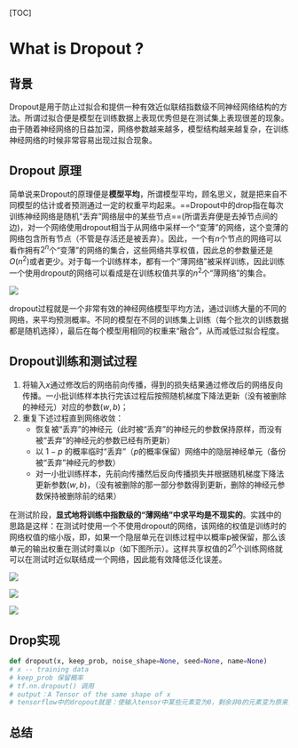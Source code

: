 [TOC]

# What is Dropout ?

## 背景

Dropout是用于防止过拟合和提供一种有效近似联结指数级不同神经网络结构的方法。所谓过拟合便是模型在训练数据上表现优秀但是在测试集上表现很差的现象。由于随着神经网络的日益加深，网络参数越来越多，模型结构越来越复杂，在训练神经网络的时候非常容易出现过拟合现象。

## Dropout 原理

简单说来Dropout的原理便是**模型平均**，所谓模型平均，顾名思义，就是把来自不同模型的估计或者预测通过一定的权重平均起来。==Dropout中的drop指在每次训练神经网络是随机“丢弃”网络层中的某些节点==(所谓丢弃便是去掉节点间的边)，对一个网络使用dropout相当于从网络中采样一个“变薄”的网络，这个变薄的网络包含所有节点（不管是存活还是被丢弃）。因此，一个有$n$个节点的网络可以看作拥有$2^n$个“变薄”的网络的集合，这些网络共享权值，因此总的参数量还是$O(n^2)$或者更少。对于每一个训练样本，都有一个“薄网络”被采样训练，因此训练一个使用dropout的网络可以看成是在训练权值共享的$n^2$个“薄网络”的集合。

![](https://raw.githubusercontent.com/bovane/md_images/master/20190227212525.png)

dropout过程就是一个非常有效的神经网络模型平均方法，通过训练大量的不同的网络，来平均预测概率。不同的模型在不同的训练集上训练（每个批次的训练数据都是随机选择），最后在每个模型用相同的权重来“融合”，从而减低过拟合程度。

## Dropout训练和测试过程

1. 将输入$x$通过修改后的网络前向传播，得到的损失结果通过修改后的网络反向传播。一小批训练样本执行完该过程后按照随机梯度下降法更新（没有被删除的神经元）对应的参数$(w,b)$；
2. 重复下述过程直到网络收敛：
   - 恢复被“丢弃”的神经元（此时被“丢弃”的神经元的参数保持原样，而没有被“丢弃”的神经元的参数已经有所更新）
   - 以 $1-p$ 的概率临时“丢弃”（$p$的概率保留）网络中的隐层神经单元（备份被“丢弃”神经元的参数）
   - 对一小批训练样本，先前向传播然后反向传播损失并根据随机梯度下降法更新参数$(w,b)$，（没有被删除的那一部分参数得到更新，删除的神经元参数保持被删除前的结果）

在测试阶段，**显式地将训练中指数级的“薄网络”中求平均是不现实的**。实践中的思路是这样：在测试时使用一个不使用dropout的网络，该网络的权值是训练时的网络权值的缩小版，即，如果一个隐层单元在训练过程中以概率p被保留，那么该单元的输出权重在测试时乘以p（如下图所示）。这样共享权值的$2^n$个训练网络就可以在测试时近似联结成一个网络，因此能有效降低泛化误差。

![](https://raw.githubusercontent.com/bovane/md_images/master/20190227214223.png)

![](https://raw.githubusercontent.com/bovane/md_images/master/20190227214403.png)

![](https://raw.githubusercontent.com/bovane/md_images/master/20190227214540.png)



## Drop实现

```python
def dropout(x, keep_prob, noise_shape=None, seed=None, name=None)
# x -- training data
# keep_prob 保留概率
# tf.nn.dropout() 调用
# output：A Tensor of the same shape of x
# tensorflow中的dropout就是：使输入tensor中某些元素变为0，剩余非0的元素变为原来的1/keep_prob！
```

## 总结

